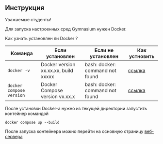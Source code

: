 ## Инструкция 

Уважаемые студенты!

Для запуска настроенных сред Gymnasium нужен Docker.

Как узнать установлен ли Docker ?


| Команда            |Если установлен|Если не установлен| Как устновить                                     |
|--------------------|---|---|---------------------------------------------------|
| ```docker -v``` |Docker version хх.хх.хх, build ххххх|bash: docker: command not found| [ссылка](https://docs.docker.com/engine/install/) |
|```docker compose version```|Docker Compose version vx.xx.x|bash: docker: command not found|[ссылка](https://docs.docker.com/compose/install/)|

После установки Docker-a нужно из текущей директории запустить контейнер командой

```shell
docker compose up --build
```

После запуска контейнера можно перейти на основную страницу [веб-сервера](http://0.0.0.0:80)


